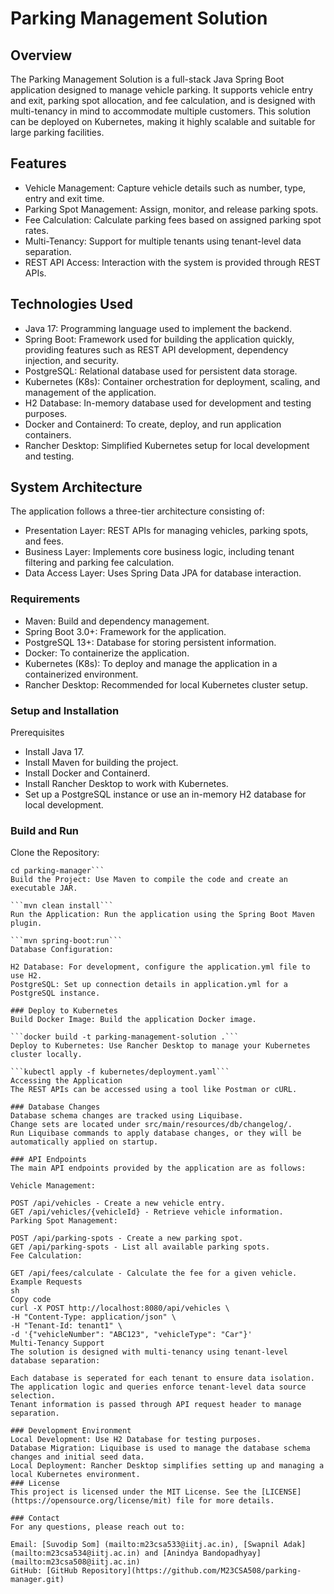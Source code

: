# Parking Management Solution
## Overview
The Parking Management Solution is a full-stack Java Spring Boot application designed to manage vehicle parking. It supports vehicle entry and exit, parking spot allocation, and fee calculation, and is designed with multi-tenancy in mind to accommodate multiple customers. This solution can be deployed on Kubernetes, making it highly scalable and suitable for large parking facilities.

## Features
- Vehicle Management: Capture vehicle details such as number, type, entry and exit time.
- Parking Spot Management: Assign, monitor, and release parking spots.
- Fee Calculation: Calculate parking fees based on assigned parking spot rates.
- Multi-Tenancy: Support for multiple tenants using tenant-level data separation.
- REST API Access: Interaction with the system is provided through REST APIs.

## Technologies Used
- Java 17: Programming language used to implement the backend.
- Spring Boot: Framework used for building the application quickly, providing features such as REST API development, dependency injection, and security.
- PostgreSQL: Relational database used for persistent data storage.
- Kubernetes (K8s): Container orchestration for deployment, scaling, and management of the application.
- H2 Database: In-memory database used for development and testing purposes.
- Docker and Containerd: To create, deploy, and run application containers.
- Rancher Desktop: Simplified Kubernetes setup for local development and testing.

## System Architecture
The application follows a three-tier architecture consisting of:

* Presentation Layer: REST APIs for managing vehicles, parking spots, and fees.
* Business Layer: Implements core business logic, including tenant filtering and parking fee calculation.
* Data Access Layer: Uses Spring Data JPA for database interaction.

### Requirements
* Maven: Build and dependency management.
* Spring Boot 3.0+: Framework for the application.
* PostgreSQL 13+: Database for storing persistent information.
* Docker: To containerize the application.
* Kubernetes (K8s): To deploy and manage the application in a containerized environment.
* Rancher Desktop: Recommended for local Kubernetes cluster setup.
### Setup and Installation
Prerequisites
- Install Java 17.
- Install Maven for building the project.
- Install Docker and Containerd.
- Install Rancher Desktop to work with Kubernetes.
- Set up a PostgreSQL instance or use an in-memory H2 database for local development.

### Build and Run
Clone the Repository:

```git clone https://github.com/M23CSA508/parking-manager.git
cd parking-manager```
Build the Project: Use Maven to compile the code and create an executable JAR.

```mvn clean install```
Run the Application: Run the application using the Spring Boot Maven plugin.

```mvn spring-boot:run```
Database Configuration:

H2 Database: For development, configure the application.yml file to use H2.
PostgreSQL: Set up connection details in application.yml for a PostgreSQL instance.

### Deploy to Kubernetes
Build Docker Image: Build the application Docker image.

```docker build -t parking-management-solution .```
Deploy to Kubernetes: Use Rancher Desktop to manage your Kubernetes cluster locally.

```kubectl apply -f kubernetes/deployment.yaml```
Accessing the Application
The REST APIs can be accessed using a tool like Postman or cURL.

### Database Changes
Database schema changes are tracked using Liquibase.
Change sets are located under src/main/resources/db/changelog/.
Run Liquibase commands to apply database changes, or they will be automatically applied on startup.

### API Endpoints
The main API endpoints provided by the application are as follows:

Vehicle Management:

POST /api/vehicles - Create a new vehicle entry.
GET /api/vehicles/{vehicleId} - Retrieve vehicle information.
Parking Spot Management:

POST /api/parking-spots - Create a new parking spot.
GET /api/parking-spots - List all available parking spots.
Fee Calculation:

GET /api/fees/calculate - Calculate the fee for a given vehicle.
Example Requests
sh
Copy code
curl -X POST http://localhost:8080/api/vehicles \
-H "Content-Type: application/json" \
-H "Tenant-Id: tenant1" \
-d '{"vehicleNumber": "ABC123", "vehicleType": "Car"}'
Multi-Tenancy Support
The solution is designed with multi-tenancy using tenant-level database separation:

Each database is seperated for each tenant to ensure data isolation.
The application logic and queries enforce tenant-level data source selection.
Tenant information is passed through API request header to manage separation.

### Development Environment
Local Development: Use H2 Database for testing purposes.
Database Migration: Liquibase is used to manage the database schema changes and initial seed data.
Local Deployment: Rancher Desktop simplifies setting up and managing a local Kubernetes environment.
### License
This project is licensed under the MIT License. See the [LICENSE](https://opensource.org/license/mit) file for more details.

### Contact
For any questions, please reach out to:

Email: [Suvodip Som] (mailto:m23csa533@iitj.ac.in), [Swapnil Adak](mailto:m23csa534@iitj.ac.in) and [Anindya Bandopadhyay](mailto:m23csa508@iitj.ac.in)
GitHub: [GitHub Repository](https://github.com/M23CSA508/parking-manager.git)

